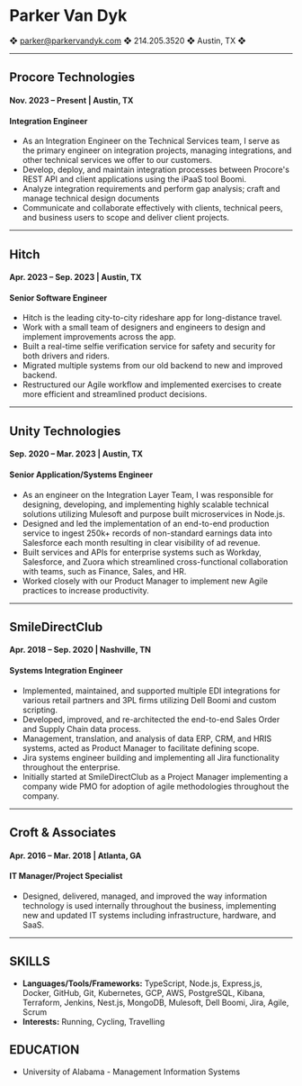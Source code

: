 ﻿# Parker Van Dyk

❖ <parker@parkervandyk.com> ❖ 214.205.3520 ❖ Austin, TX ❖

---

## Procore Technologies

#### Nov. 2023 – Present | Austin, TX

#### Integration Engineer

- As an Integration Engineer on the Technical Services team, I serve as the primary engineer on integration projects, managing integrations, and other technical services we offer to our customers.
- Develop, deploy, and maintain integration processes between Procore's REST API and client applications using the iPaaS tool Boomi.
- Analyze integration requirements and perform gap analysis; craft and manage technical design documents
- Communicate and collaborate effectively with clients, technical peers, and business users to scope and deliver client projects.

---

## Hitch

#### Apr. 2023 – Sep. 2023 | Austin, TX

#### Senior Software Engineer

- Hitch is the leading city-to-city rideshare app for long-distance travel.
- Work with a small team of designers and engineers to design and implement improvements across the app.
- Built a real-time selfie verification service for safety and security for both drivers and riders.
- Migrated multiple systems from our old backend to new and improved backend.
- Restructured our Agile workflow and implemented exercises to create more efficient and streamlined product decisions.

---

## Unity Technologies

#### Sep. 2020 – Mar. 2023 | Austin, TX

#### Senior Application/Systems Engineer

- As an engineer on the Integration Layer Team, I was responsible for designing, developing, and implementing highly scalable technical solutions utilizing Mulesoft and purpose built microservices in Node.js.
- Designed and led the implementation of an end-to-end production service to ingest 250k+ records of non-standard earnings data into Salesforce each month resulting in clear visibility of ad revenue.
- Built services and APIs for enterprise systems such as Workday, Salesforce, and Zuora which streamlined cross-functional collaboration with teams, such as Finance, Sales, and HR.
- Worked closely with our Product Manager to implement new Agile practices to increase productivity.

---

## SmileDirectClub

#### Apr. 2018 – Sep. 2020 | Nashville, TN

#### Systems Integration Engineer

- Implemented, maintained, and supported multiple EDI integrations for various retail partners and 3PL firms utilizing Dell Boomi and custom scripting.
- Developed, improved, and re-architected the end-to-end Sales Order and Supply Chain data process.
- Management, translation, and analysis of data ERP, CRM, and HRIS systems, acted as Product Manager to facilitate defining scope.
- Jira systems engineer building and implementing all Jira functionality throughout the enterprise.
- Initially started at SmileDirectClub as a Project Manager implementing a company wide PMO for adoption of agile methodologies throughout the company.

---

## Croft & Associates

#### Apr. 2016 – Mar. 2018 | Atlanta, GA

#### IT Manager/Project Specialist

- Designed, delivered, managed, and improved the way information technology is used internally throughout the business, implementing new and updated IT systems including infrastructure, hardware, and SaaS.

---

## SKILLS

- **Languages/Tools/Frameworks:** TypeScript, Node.js, Express,js, Docker, GitHub, Git, Kubernetes, GCP, AWS, PostgreSQL, Kibana, Terraform, Jenkins, Nest.js, MongoDB, Mulesoft, Dell Boomi, Jira, Agile, Scrum
- **Interests:** Running, Cycling, Travelling

## EDUCATION

- University of Alabama - Management Information Systems
